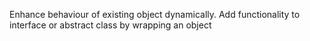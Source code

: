 Enhance behaviour of existing object dynamically.
 Add functionality to interface or abstract class by wrapping an object